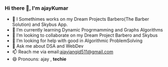 ### Hi there :pray:, I'm **ajayKumar**

- 🔭 I Somethimes works on my Dream Projects Barbero(The Barber Solution) and Skybus App.
- 🌱 I’m currently learning Dynamic Progrmamming and Graphs Algorithms
- 👯 I’m looking to collaborate on my Dream Project Barbero and Skybus
- 🤔 I’m looking for help with good in Algorithmic ProblemSolving
- 💬 Ask me about DSA and WebDev
- 📫 Reach me via email:ajayjangid511@gmail.com
- 😄 Pronouns: ajay , **techie** 


